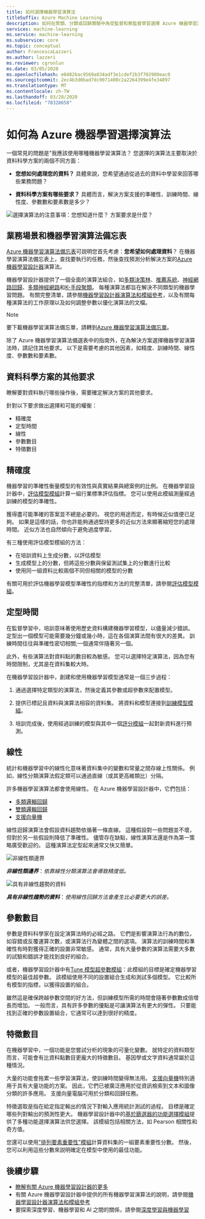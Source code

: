 ```yaml
---
title: 如何選擇機器學習演算法
titleSuffix: Azure Machine Learning
description: 如何在聚類、分類或回歸實驗中為受監督和無監督學習選擇 Azure 機器學習演算法。
services: machine-learning
ms.service: machine-learning
ms.subservice: core
ms.topic: conceptual
author: FrancescaLazzeri
ms.author: lazzeri
ms.reviewer: cgronlun
ms.date: 03/05/2020
ms.openlocfilehash: e0482bac9569a834adf3e1cdef2b3f702980eac0
ms.sourcegitcommit: 2ec4b3d0bad7dc0071400c2a2264399e4fe34897
ms.translationtype: MT
ms.contentlocale: zh-TW
ms.lasthandoff: 03/28/2020
ms.locfileid: "78328658"
---
```

# <a name="how-to-select-algorithms-for-azure-machine-learning"></a>如何為 Azure 機器學習選擇演算法

一個常見的問題是"我應該使用哪種機器學習演算法？ 您選擇的演算法主要取決於資料科學方案的兩個不同方面：

 - **您想如何處理您的資料？** 具體來說，您希望通過從過去的資料中學習來回答哪些業務問題？

 - **資料科學方案有哪些要求？** 具體而言，解決方案支援的準確性、訓練時間、線性度、參數數和要素數是多少？

 ![選擇演算法的注意事項：您想知道什麼？ 方案要求是什麼？](./media/how-to-select-algorithms/how-to-select-algorithms.png)

## <a name="business-scenarios-and-the-machine-learning-algorithm-cheat-sheet"></a>業務場景和機器學習演算法備忘表

[Azure 機器學習演算法備忘表](https://docs.microsoft.com/azure/machine-learning/algorithm-cheat-sheet?WT.mc_id=docs-article-lazzeri)可説明您首先考慮：**您希望如何處理資料**？ 在機器學習演算法備忘表上，查找要執行的任務，然後查找預測分析解決方案的[Azure 機器學習設計器](https://docs.microsoft.com/azure/machine-learning/concept-designer?WT.mc_id=docs-article-lazzeri)演算法。 

機器學習設計器提供了一個全面的演算法組合，如[多類決策林](https://docs.microsoft.com/azure/machine-learning/algorithm-module-reference/multiclass-decision-forest?WT.mc_id=docs-article-lazzeri)、[推薦系統](https://docs.microsoft.com/azure/machine-learning/algorithm-module-reference/evaluate-recommender?WT.mc_id=docs-article-lazzeri)、[神經網路回歸](https://docs.microsoft.com/azure/machine-learning/algorithm-module-reference/neural-network-regression?WT.mc_id=docs-article-lazzeri)、[多類神經網路](https://docs.microsoft.com/azure/machine-learning/algorithm-module-reference/multiclass-neural-network?WT.mc_id=docs-article-lazzeri)和[K-手段聚類](https://docs.microsoft.com/azure/machine-learning/algorithm-module-reference/k-means-clustering?WT.mc_id=docs-article-lazzeri)。 每種演算法都旨在解決不同類型的機器學習問題。 有關完整清單，請參閱[機器學習設計器演算法和模組參考](https://docs.microsoft.com/azure/machine-learning/algorithm-module-reference/module-reference?WT.mc_id=docs-article-lazzeri)，以及有關每種演算法的工作原理以及如何調整參數以優化演算法的文檔。

> [!NOTE]
> 要下載機器學習演算法備忘單，請轉到[Azure 機器學習演算法備忘單](https://docs.microsoft.com/azure/machine-learning/algorithm-cheat-sheet?WT.mc_id=docs-article-lazzeri)。
> 
> 

除了 Azure 機器學習演算法備選表中的指南外，在為解決方案選擇機器學習演算法時，請記住其他要求。 以下是需要考慮的其他因素，如精度、訓練時間、線性度、參數數和要素數。

## <a name="additional-requirements-for-a-data-science-scenario"></a>資料科學方案的其他要求

瞭解要對資料執行哪些操作後，需要確定解決方案的其他要求。 

針對以下要求做出選擇和可能的權衡：

- 精確度
- 定型時間
- 線性
- 參數數目
- 特徵數目

## <a name="accuracy"></a>精確度

機器學習的準確性衡量模型的有效性與真實結果與總案例的比例。 在機器學習設計器中，[評估模型模組](https://docs.microsoft.com/azure/machine-learning/algorithm-module-reference/evaluate-model?WT.mc_id=docs-article-lazzeri)計算一組行業標準評估指標。 您可以使用此模組測量經過訓練的模型的準確性。

獲得盡可能準確的答案並不總是必要的。 視您的用途而定，有時候近似值便已足夠。 如果是這樣的話，你也許能夠通過堅持更多的近似方法來顯著縮短您的處理時間。 近似方法也自然傾向于避免過度學習。

有三種使用評估模型模組的方法：

- 在培訓資料上生成分數，以評估模型
- 生成模型上的分數，但將這些分數與保留測試集上的分數進行比較
- 使用同一組資料比較兩個不同但相關的模型的分數

有關可用於評估機器學習模型準確性的指標和方法的完整清單，請參閱[評估模型模組](https://docs.microsoft.com/azure/machine-learning/algorithm-module-reference/evaluate-model?WT.mc_id=docs-article-lazzeri)。

## <a name="training-time"></a>定型時間

在監督學習中，培訓意味著使用歷史資料構建機器學習模型，以儘量減少錯誤。 定型出一個模型可能需要幾分鐘或幾小時，這在各個演算法間有很大的差異。 訓練時間往往與準確性密切相關;一個通常伴隨著另一個。 

此外，有些演算法對資料點的數目較為敏感。 您可以選擇特定演算法，因為您有時間限制，尤其是在資料集較大時。

在機器學習設計器中，創建和使用機器學習模型通常是一個三步過程：

1.  通過選擇特定類型的演算法，然後定義其參數或超參數來配置模型。 

2.  提供已標記且資料與演算法相容的資料集。 將資料和模型連接到[訓練模型模組](https://docs.microsoft.com/azure/machine-learning/algorithm-module-reference/train-model?WT.mc_id=docs-article-lazzeri)。

3.  培訓完成後，使用經過訓練的模型與其中一個[評分模組](https://docs.microsoft.com/azure/machine-learning/algorithm-module-reference/score-model?WT.mc_id=docs-article-lazzeri)一起對新資料進行預測。

## <a name="linearity"></a>線性

統計和機器學習中的線性化意味著資料集中的變數和常量之間存線上性關係。 例如，線性分類演算法假定類可以通過直線（或其更高維類比）分隔。

許多機器學習演算法都會使用線性。 在 Azure 機器學習設計器中，它們包括： 

- [多類邏輯回歸](https://docs.microsoft.com/azure/machine-learning/algorithm-module-reference/multiclass-logistic-regression?WT.mc_id=docs-article-lazzeri)
- [雙類邏輯回歸](https://docs.microsoft.com/azure/machine-learning/algorithm-module-reference/two-class-logistic-regression?WT.mc_id=docs-article-lazzeri)
- [支援向量機](https://docs.microsoft.com/azure/machine-learning/algorithm-module-reference/two-class-support-vector-machine?WT.mc_id=docs-article-lazzeri)  

線性迴歸演算法會假設資料趨勢依循著一條直線。 這種假設對一些問題並不壞，但對於另一些假設則降低了準確性。 儘管存在缺點，線性演算法還是作為第一策略廣受歡迎的。 這種演算法定型起來通常又快又簡單。

![非線性類邊界](./media/how-to-select-algorithms/nonlinear-class-boundary.png)

***非線性類邊界***：*依靠線性分類演算法會導致精度低。*

![具有非線性趨勢的資料](./media/how-to-select-algorithms/nonlinear-trend.png)

***具有非線性趨勢的資料***：*使用線性回歸方法會產生比必要更大的誤差。*

## <a name="number-of-parameters"></a>參數數目

參數是資料科學家在設定演算法時的必經之路。 它們是影響演算法行為的數位，如容錯或反覆運算次數，或演算法行為變體之間的選項。 演算法的訓練時間和準確性有時對獲得正確的設置非常敏感。 通常，具有大量參數的演算法需要大多數的試驗和錯誤才能找到良好的組合。

或者，機器學習設計器中有[Tune 模型超參數模組](https://docs.microsoft.com/azure/machine-learning/algorithm-module-reference/tune-model-hyperparameters?WT.mc_id=docs-article-lazzeri)：此模組的目標是確定機器學習模型的最佳超參數。 該模組使用不同的設置組合生成和測試多個模型。 它比較所有模型的指標，以獲得設置的組合。 

雖然這是確保跨越參數空間的好方法，但訓練模型所需的時間會隨著參數數成倍增長而增加。 一般而言，具有許多參數的優點是可讓演算法有更大的彈性。 只要能找到正確的參數設置組合，它通常可以達到很好的精度。

## <a name="number-of-features"></a>特徵數目

在機器學習中，一個功能是您嘗試分析的現象的可量化變數。 就特定的資料類型而言，可能會有比資料點數目更龐大的特徵數目。 基因學或文字資料通常屬於這種情況。 

大量的功能會拖累一些學習演算法，使訓練時間變得無法用。 [支援向量機](https://docs.microsoft.com/azure/machine-learning/algorithm-module-reference/two-class-support-vector-machine?WT.mc_id=docs-article-lazzeri)特別適用于具有大量功能的方案。 因此，它們已被廣泛應用於從資訊檢索到文本和圖像分類的許多應用。 支援向量電腦可用於分類和回歸任務。

特徵選取是指在給定指定輸出的情況下對輸入應用統計測試的過程。 目標是確定哪些列對輸出的預測性更大。 機器學習設計器中的[基於篩選器的功能選擇模組](https://docs.microsoft.com/azure/machine-learning/algorithm-module-reference/filter-based-feature-selection?WT.mc_id=docs-article-lazzeri)提供了多種功能選擇演算法供您選擇。 該模組包括相關方法，如 Pearson 相關性和奇方值。

您還可以使用["排列要素重要性"模組](https://docs.microsoft.com/azure/machine-learning/algorithm-module-reference/permutation-feature-importance?WT.mc_id=docs-article-lazzeri)計算資料集的一組要素重要性分數。 然後，您可以利用這些分數來説明確定在模型中使用的最佳功能。


## <a name="next-steps"></a>後續步驟

 - [瞭解有關 Azure 機器學習設計器的更多](https://docs.microsoft.com/azure/machine-learning/service/concept-designer?WT.mc_id=docs-article-lazzeri)
 - 有關 Azure 機器學習設計器中提供的所有機器學習演算法的說明，請參閱[機器學習設計器演算法和模組參考](https://docs.microsoft.com/azure/machine-learning/algorithm-module-reference/module-reference?WT.mc_id=docs-article-lazzeri)
 - 要探索深度學習、機器學習和 AI 之間的關係，請參閱[深度學習與機器學習](https://docs.microsoft.com/azure/machine-learning/service/concept-deep-learning-vs-machine-learning?WT.mc_id=docs-article-lazzeri)
